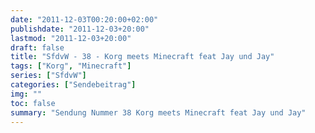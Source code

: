 ```yaml
---
date: "2011-12-03T00:20:00+02:00"
publishdate: "2011-12-03+20:00"
lastmod: "2011-12-03+20:00"
draft: false
title: "SfdvW - 38 - Korg meets Minecraft feat Jay und Jay"
tags: ["Korg", "Minecraft"]
series: ["SfdvW"]
categories: ["Sendebeitrag"]
img: ""
toc: false
summary: "Sendung Nummer 38 Korg meets Minecraft feat Jay und Jay"
---
```


<div id="example"></div>
<script src="https://cdn.podlove.org/web-player/embed.js"></script>

<script>
  podlovePlayer('#example', '/blog/sfdvw38.json');
</script>
